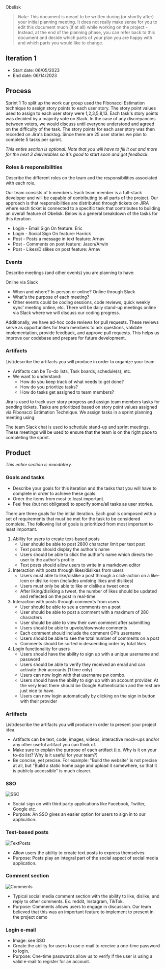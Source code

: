 Obelisk

 > _Note:_ This document is meant to be written during (or shortly after) your initial planning meeting.
 > It does not really make sense for you to edit this document much (if at all) while working on the project - Instead, at the end of the planning phase, you can refer back to this document and decide which parts of your plan you are happy with and which parts you would like to change.


## Iteration 1

 * Start date: 06/05/2023
 * End date: 06/14/2023

## Process
Sprint 1
To split up the work our group used the Fibonacci Estimation technique to assign story points to each user story. The story point values used to assign to each user story were 1,2,3,5,8,13. Each task's story points was decided by a majority vote on Slack. In the case of any discrepancies between voters, we would discuss until everyone understood and agreed on the difficulty of the task. The story points for each user story was then recorded on Jira's backlog. Since there are 25 user stories we plan to complete 5 tasks per sprint.

_This entire section is optional. Note that you will have to fill it out and more for the next 3 deliverables so it's good to start soon and get feedback._

### Roles & responsibilities

Describe the different roles on the team and the responsibilities associated with each role.

Our team consists of 5 members. Each team member is a full-stack developer and will be capable of contributing to all parts of the project. Our approach is that responsibilities are distributed through tickets on JIRA where each ticket is connected to a specific task that contributes to building an overall feature of Obelisk. Below is a general breakdown of the tasks for this iteration.

- Login - Email Sign On feature: Eric
- Login - Social Sign On feature: Harrick
- Post - Posts a message in text feature: Arnav
- Post - Comments on post feature: Jason/Arwin
- Post - Likes/Dislikes on post feature: Arnav


### Events

Describe meetings (and other events) you are planning to have:

Online via Slack
 * When and where? In-person or online? Online through Slack
 * What's the purpose of each meeting?
 * Other events could be coding sessions, code reviews, quick weekly sync' meeting online, etc.
There will be daily stand-up meetings online via Slack where we will discuss our coding progress.

Additionally, we have ad-hoc code reviews for pull requests. These reviews serve as opportunities for team members to ask questions, validate implementation, provide feedback, and approve pull requests. This helps us improve our codebase and prepare for future development.

### Artifacts

List/describe the artifacts you will produce in order to organize your team.

 * Artifacts can be To-do lists, Task boards, schedule(s), etc.
 * We want to understand:
   * How do you keep track of what needs to get done?
   * How do you prioritize tasks?
   * How do tasks get assigned to team members?

Jira is used to track user story progress and assign team members tasks for pending tickets. Tasks are prioritized based on story point values assigned via Fibonacci Estimation Technique.
We assign tasks in a sprint planning meeting using

The team Slack chat is used to schedule stand-up and sprint meetings. These meetings will be used to ensure that the team is on the right pace to completing the sprint.
## Product

_This entire section is mandatory._

### Goals and tasks

 * Describe your goals for this iteration and the tasks that you will have to complete in order to achieve these goals.
 * Order the items from most to least important.
 * Feel free (but not obligated) to specify some/all tasks as user stories.

There are three goals for the initial iteration. Each goal is composed with a set of requirements that must be met for the task to be considered complete. The following list of goals is prioritized from most important to least important.
1. Ability for users to create text-based posts
   - User should be able to post 2800 character limit per text post
   - Text posts should display the author's name
   - Users should be able to click the author's name which directs the user to the author's profile
   - Text posts should allow users to write in a markdown editor
2. Interaction with posts through likes/dislikes from users
    - Users must able to like/dislike a post through a click-action on a like-icon or dislike-icon (includes undoing likes and dislikes)
    - Users must only be able to like or dislike a tweet once
    - After liking/disliking a tweet, the number of likes should be updated and reflected on the post in real-time
3. Interaction with posts through comments from users
    - User should be able to see a comments on a post
    - User should be able to post a comment with a maximum of 280 characters
    - User should be able to view their own comment after submitting
    - Users should be able to upvote/downvote comments
    - Each comment should include the comment OP’s username
    - Users should be able to see the total number of comments on a post
    - Comments should be sorted in descending order by total likes
4. Login functionality for users
    - Users should have the ability to sign up with a unique username and password
    - Users should be able to verify they received an email and can activate their accounts (1 time only)
    - Users can now login with that username pw combo.
    - Users should have the ability to sign up with an account provider. At the very least there should be Google Authentication and the rest are just nice to have.
    - Users can now login automatically by clicking on the sign in button with their provider


### Artifacts

List/describe the artifacts you will produce in order to present your project idea.

 * Artifacts can be text, code, images, videos, interactive mock-ups and/or any other useful artifact you can think of.
 * Make sure to explain the purpose of each artifact (i.e. Why is it on your to-do list? Why is it useful for your team?)
 * Be concise, yet precise.
   For example: "Build the website" is not precise at all, but "Build a static home page and upload it somewhere, so that it is publicly accessible" is much clearer.


### SSO
![SSO](/docs/sprint1/artifacts/sso.jpeg)
- Social sign on with third party applications like Facebook, Twitter, Google etc.
- Purpose: An SSO gives an easier option for users to sign in to our application.

### Text-based posts
![TextPosts](/docs/sprint1/artifacts/textpost.png)
- Allow users the ability to create text posts to express themselves
- Purpose: Posts play an integral part of the social aspect of social media application.

### Comment section
![Comments](/docs/sprint1/artifacts/comments.png)

- Typical social media comment section with the ability to like, dislike, and reply to other comments. Ex. reddit, Instagram, TikTok.
- Purpose: Comments allows users to engage in discussion. Our team believed that this was an important feature to implement to present in the project demo

### Login e-mail
- Image: see SSO
- Create the ability for users to use e-mail to receive a one-time password to login.
- Purpose: One-time passwords allow us to verify if the user is using a valid e-mail to register for an account.